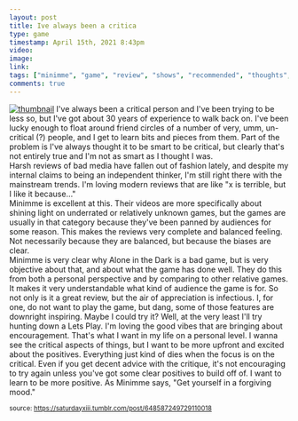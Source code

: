 ```yaml
---
layout: post
title: Ive always been a critica
type: game
timestamp: April 15th, 2021 8:43pm
video: 
image: 
link: 
tags: ["minimme", "game", "review", "shows", "recommended", "thoughts", "Youtube"]
comments: true
---
```


[![thumbnail](http://i3.ytimg.com/vi/iEvntSex-7Y/hqdefault.jpg)](https://www.youtube.com/watch?v=iEvntSex-7Y)
I've always been a critical person and I've been trying to be less so, but I've got about 30 years of experience to walk back on.  I've been lucky enough to float around friend circles of a number of very, umm, un-critical (?) people, and I get to learn bits and pieces from them.  Part of the problem is I've always thought it to be smart to be critical, but clearly that's not entirely true and I'm not as smart as I thought I was.  
Harsh reviews of bad media have fallen out of fashion lately, and despite my internal claims to being an independent thinker, I'm still right there with the mainstream trends.  I'm loving modern reviews that are like "x is terrible, but I like it because&hellip;"  
Minimme is excellent at this.  Their videos are more specifically about shining light on underrated or relatively unknown games, but the games are usually in that category because they've been panned by audiences for some reason.  This makes the reviews very complete and balanced feeling.  Not necessarily because they are balanced, but because the biases are clear.  
Minimme is very clear why Alone in the Dark is a bad game, but is very objective about that, and about what the game has done well.  They do this from both a personal perspective and by comparing to other relative games.   It makes it very understandable what kind of audience the game is for.  So not only is it a great review, but the air of appreciation is infectious.  I, for one, do not want to play the game, but dang, some of those features are downright inspiring.  Maybe I could try it?  Well, at the very least I'll try hunting down a Lets Play.
I'm loving the good vibes that are bringing about encouragement.  That's what I want in my life on a personal level.  I wanna see the critical aspects of things, but I want to be more upfront and excited about the positives.  Everything just kind of dies when the focus is on the critical.  Even if you get decent advice with the critique, it's not encouraging to try again unless you've got some clear positives to build off of.  I want to learn to be more positive.
As Minimme says, "Get yourself in a forgiving mood."
  
<small>source: https://saturdayxiii.tumblr.com/post/648587249729110018</small>